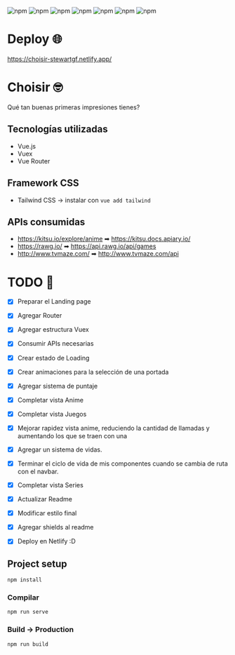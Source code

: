 ![npm](https://img.shields.io/badge/TailwindCSS-v1.5.2-39C9C3) ![npm](https://img.shields.io/badge/VueJS-v2.6.11-brightgreen) ![npm](https://img.shields.io/badge/Vuex-v3.2.0-green) ![npm](https://img.shields.io/badge/VueRouter-v3.3.4-yellowgreen) ![npm](https://img.shields.io/badge/Kitsu.io-API-orange) ![npm](https://img.shields.io/badge/Rawg.io-API-black) ![npm](https://img.shields.io/badge/TVMaze.com-API-3C948B)

# Deploy 🌐

https://choisir-stewartgf.netlify.app/

# Choisir 🤓

Qué tan buenas primeras impresiones tienes?

## Tecnologías utilizadas

- Vue.js
- Vuex
- Vue Router

## Framework CSS

- Tailwind CSS -> instalar con `vue add tailwind`

## APIs consumidas

- https://kitsu.io/explore/anime ➡ https://kitsu.docs.apiary.io/
- https://rawg.io/ ➡ https://api.rawg.io/api/games
- http://www.tvmaze.com/ ➡ http://www.tvmaze.com/api

# TODO 📜

- [x] Preparar el Landing page

- [x] Agregar Router

- [x] Agregar estructura Vuex

- [x] Consumir APIs necesarias

- [x] Crear estado de Loading

- [x] Crear animaciones para la selección de una portada

- [x] Agregar sistema de puntaje

- [x] Completar vista Anime

- [x] Completar vista Juegos

* [x] Mejorar rapidez vista anime, reduciendo la cantidad de llamadas y aumentando los que se traen con una

- [x] Agregar un sistema de vidas.

* [x] Terminar el ciclo de vida de mis componentes cuando se cambia de ruta con el navbar.

- [x] Completar vista Series

- [x] Actualizar Readme

- [x] Modificar estilo final

- [x] Agregar shields al readme

- [x] Deploy en Netlify :D

## Project setup

```
npm install
```

### Compilar

```
npm run serve
```

### Build -> Production

```
npm run build
```
